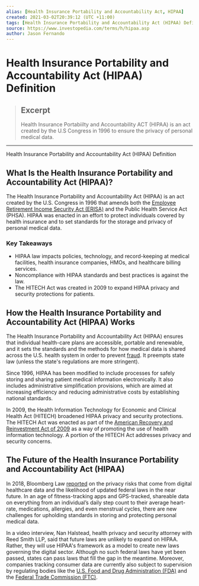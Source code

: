 ```yaml
---
alias: [Health Insurance Portability and Accountability Act, HIPAA]
created: 2021-03-02T20:39:12 (UTC +11:00)
tags: [Health Insurance Portability and Accountability Act (HIPAA) Definition, Health Insurance Portability and Accountability Act (HIPAA) Definition]
source: https://www.investopedia.com/terms/h/hipaa.asp
author: Jason Fernando
---
```


# Health Insurance Portability and Accountability Act (HIPAA) Definition

> ## Excerpt
> Health Insurance Portabiilty and Accountability ACT (HIPAA) is an act created by the U.S Congress in 1996 to ensure the privacy of personal medical data.

---

Health Insurance Portability and Accountability Act (HIPAA) Definition
## What Is the Health Insurance Portability and Accountability Act (HIPAA)?

The Health Insurance Portability and Accountability Act (HIPAA) is an act created by the U.S. Congress in 1996 that amends both the [Employee Retirement Income Security Act (ERISA)](https://www.investopedia.com/terms/e/erisa.asp) and the Public Health Service Act (PHSA). HIPAA was enacted in an effort to protect individuals covered by health insurance and to set standards for the storage and privacy of personal medical data.

### Key Takeaways

-   HIPAA law impacts policies, technology, and record-keeping at medical facilities, health insurance companies, HMOs, and healthcare billing services. 
-   Noncompliance with HIPAA standards and best practices is against the law.
-   The HITECH Act was created in 2009 to expand HIPAA privacy and security protections for patients.

## How the Health Insurance Portability and Accountability Act (HIPAA) Works

The Health Insurance Portability and Accountability Act (HIPAA) ensures that individual health-care plans are accessible, portable and renewable, and it sets the standards and the methods for how medical data is shared across the U.S. health system in order to prevent [fraud](https://www.investopedia.com/terms/f/fraud.asp). It preempts state law (unless the state's regulations are more stringent).

Since 1996, HIPAA has been modified to include processes for safely storing and sharing patient medical information electronically. It also includes administrative simplification provisions, which are aimed at increasing efficiency and reducing administrative costs by establishing national standards.

In 2009, the Health Information Technology for Economic and Clinical Health Act (HITECH) broadened HIPAA privacy and security protections. The HITECH Act was enacted as part of the [American Recovery and Reinvestment Act of 2009](https://www.investopedia.com/terms/a/american-recovery-and-reinvestment-act.asp) as a way of promoting the use of health information technology. A portion of the HITECH Act addresses privacy and security concerns.

## The Future of the Health Insurance Portability and Accountability Act (HIPAA)

In 2018, Bloomberg Law [reported](https://news.bloomberglaw.com/health-law-and-business/video-your-fitbit-steps-may-not-be-protected-by-federal-law) on the privacy risks that come from digital healthcare data and the likelihood of updated federal laws in the near future. In an age of fitness-tracking apps and GPS-tracked, shareable data on everything from an individual’s daily step count to their average heart-rate, medications, allergies, and even menstrual cycles, there are new challenges for upholding standards in storing and protecting personal medical data.

In a video interview, Nan Halstead, health privacy and security attorney with Reed Smith LLP, said that future laws are unlikely to expand on HIPAA. Rather, they will use HIPAA's framework as a model to create new laws governing the digital sector. Although no such federal laws have yet been passed, states can pass laws that fill the gap in the meantime. Moreover, companies tracking consumer data are currently also subject to supervision by regulating bodies like the [U.S. Food and Drug Administration (FDA)](https://www.investopedia.com/terms/f/fda.asp) and the [Federal Trade Commission (FTC)](https://www.investopedia.com/terms/f/ftc.asp).
